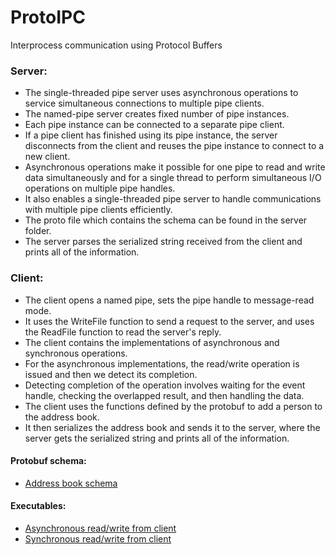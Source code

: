 # ProtoIPC
Interprocess communication using Protocol Buffers

### Server:

 - The single-threaded pipe server uses asynchronous operations to service simultaneous connections to multiple pipe clients.
 - The named-pipe server creates fixed number of pipe instances.
 - Each pipe instance can be connected to a separate pipe client. 
 - If a pipe client has finished using its pipe instance, the server disconnects from the client and reuses the pipe instance to connect to a new client. 
 - Asynchronous operations make it possible for one pipe to read and write data simultaneously and for a single thread to perform simultaneous I/O operations on multiple pipe handles.
 - It also enables a single-threaded pipe server to handle communications with multiple pipe clients efficiently.
 - The proto file which contains the schema can be found in the server folder.
 - The server parses the serialized string received from the client and prints all of the information.

### Client:

 - The client opens a named pipe, sets the pipe handle to message-read mode.
 - It uses the WriteFile function to send a request to the server, and uses the ReadFile function to read the server's reply.
 - The client contains the implementations of asynchronous and synchronous operations.
 - For the asynchronous implementations, the read/write operation is issued and then we detect its completion.
 - Detecting completion of the operation involves waiting for the event handle, checking the overlapped result, and then handling the data.
 - The client uses the functions defined by the protobuf to add a person to the address book.
 - It then serializes the address book and sends it to the server, where the server gets the serialized string and prints all of the information.

#### Protobuf schema:
 - [Address book schema](IPCServerCpp/IPCServerCpp/addressbook.proto)

#### Executables:
 - [Asynchronous read/write from client](AsyncReadWriteClient)
 - [Synchronous read/write from client](SyncReadWriteClient)
